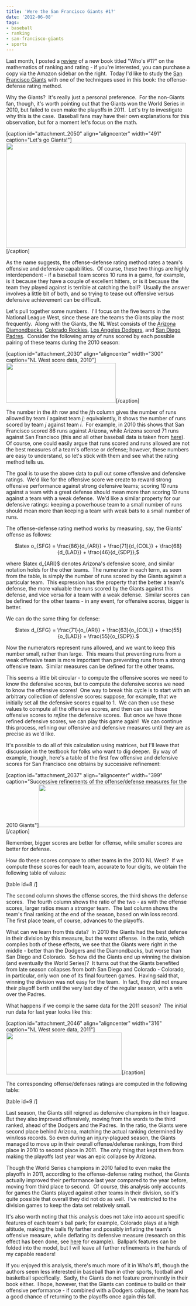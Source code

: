 ```yaml
---
title: 'Were the San Francisco Giants #1?'
date: '2012-06-08'
tags:
- baseball
- ranking
- san-francisco-giants
- sports
---
```


Last month, I posted a <a href="http://www.mathgoespop.com/2012/05/math-in-books-whos-1.html">review</a> of a new book titled "Who's #1?" on the mathematics of ranking and rating - if you're interested, you can purchase a copy via the Amazon sidebar on the right.  Today I'd like to study the <a href="http://en.wikipedia.org/wiki/San_Francisco_Giants">San Francisco Giants</a> with one of the techniques used in this book: the offense-defense rating method.

Why the Giants?  It's really just a personal preference.  For the non-Giants fan, though, it's worth pointing out that the Giants won the World Series in 2010, but failed to even make the playoffs in 2011.  Let's try to investigate why this is the case.  Baseball fans may have their own explanations for this observation, but for a moment let's focus on the math.

[caption id="attachment_2050" align="aligncenter" width="491" caption="Let&#39;s go Giants!"]<a href="http://www.mathgoespop.com/wp-content/uploads/2012/06/giants.png"><img class="size-full wp-image-2050 " title="giants" src="http://www.mathgoespop.com/wp-content/uploads/2012/06/giants.png" alt="" width="491" height="286" /></a>[/caption]

As the name suggests, the offense-defense rating method rates a team's offensive and defensive capabilities.  Of course, these two things are highly interdependent - if a baseball team scores 10 runs in a game, for example, is it because they have a couple of excellent hitters, or is it because the team they played against is terrible at catching the ball?  Usually the answer involves a little bit of both, and so trying to tease out offensive versus defensive achievement can be difficult.

Let's pull together some numbers.  I'll focus on the five teams in the National League West, since these are the teams the Giants play the most frequently.  Along with the Giants, the NL West consists of the <a href="http://en.wikipedia.org/wiki/Arizona_Diamondbacks">Arizona Diamondbacks</a>, <a href="http://en.wikipedia.org/wiki/Colorado_Rockies">Colorado Rockies</a>, <a href="http://en.wikipedia.org/wiki/Los_Angeles_Dodgers">Los Angeles Dodgers</a>, and <a href="http://en.wikipedia.org/wiki/San_Diego_Padres">San Diego Padres</a>.  Consider the following array of runs scored by each possible pairing of these teams during the 2010 season:

[caption id="attachment_2030" align="aligncenter" width="300" caption="NL West score data, 2010"]<a href="http://www.mathgoespop.com/wp-content/uploads/2012/06/NLWest2010.png"><img class="size-medium wp-image-2030" title="NLWest2010" src="http://www.mathgoespop.com/wp-content/uploads/2012/06/NLWest2010-300x108.png" alt="" width="300" height="108" /></a>[/caption]

The number in the <em>i</em>th row and the <em>j</em>th column gives the number of runs allowed by team <em>i</em> against team <em>j</em>; equivalently, it shows the number of runs scored by team <em>j</em> against team <em>i</em>.  For example, in 2010 this shows that San Francisco scored 86 runs against Arizona, while Arizona scored 71 runs against San Francisco (this and all other baseball data is taken from <a href="http://www.baseball-reference.com/">here</a>).  Of course, one could easily argue that runs scored and runs allowed are not the best measures of a team's offense or defense; however, these numbers are easy to understand, so let's stick with them and see what the rating method tells us.

The goal is to use the above data to pull out some offensive and defensive ratings.  We'd like for the offensive score we create to reward strong offensive performance against strong defensive teams; scoring 10 runs against a team with a great defense should mean more than scoring 10 runs against a team with a weak defense.  We'd like a similar property for our defensive ratings: keeping a powerhouse team to a small number of runs should mean more than keeping a team with weak bats to a small number of runs.

The offense-defense rating method works by measuring, say, the Giants' offense as follows:
<p style="text-align: center;">$latex o_{SFG} = \frac{86}{d_{ARI}} + \frac{71}{d_{COL}} + \frac{68}{d_{LAD}} + \frac{46}{d_{SDP}},$</p>
<p style="text-align: left;">where $latex d_{ARI}$ denotes Arizona's defensive score, and similar notation holds for the other teams.  The numerator in each term, as seen from the table, is simply the number of runs scored by the Giants against a particular team.  This expression has the property that the better a team's defense, the more valuable the runs scored by the Giants against this defense, and vice versa for a team with a weak defense.  Similar scores can be defined for the other teams - in any event, for offensive scores, bigger is better.</p>
<p style="text-align: left;">We can do the same thing for defense:</p>
<p style="text-align: center;">$latex d_{SFG} = \frac{71}{o_{ARI}} + \frac{63}{o_{COL}} + \frac{55}{o_{LAD}} + \frac{55}{o_{SDP}}.$</p>
Now the numerators represent runs allowed, and we want to keep this number small, rather than large.  This means that preventing runs from a weak offensive team is more important than preventing runs from a strong offensive team.  Similar measures can be defined for the other teams.

This seems a little bit circular - to compute the offensive scores we need to know the defensive scores, but to compute the defensive scores we need to know the offensive scores!  One way to break this cycle is to start with an arbitrary collection of defensive scores: suppose, for example, that we initially set all the defensive scores equal to 1.  We can then use these values to compute all the offensive scores, and then can use those offensive scores to <em>refine</em> the defensive scores.  But once we have those refined defensive scores, we can play this game again!  We can continue this process, refining our offensive and defensive measures until they are as precise as we'd like.

It's possible to do all of this calculation using matrices, but I'll leave that discussion in the textbook for folks who want to dig deeper.  By way of example, though, here's a table of the first few offensive and defensive scores for San Francisco one obtains by successive refinement:

[caption id="attachment_2037" align="aligncenter" width="399" caption="Successive refinements of the offense/defense measures for the 2010 Giants"]<a href="http://www.mathgoespop.com/wp-content/uploads/2012/06/iterates.png"><img class="size-full wp-image-2037" title="iterates" src="http://www.mathgoespop.com/wp-content/uploads/2012/06/iterates.png" alt="" width="399" height="116" /></a>[/caption]

Remember, bigger scores are better for offense, while smaller scores are better for defense.

How do these scores compare to other teams in the 2010 NL West?  If we compute these scores for each team, accurate to four digits, we obtain the following table of values:

[table id=8 /]

The second column shows the offense scores, the third shows the defense scores.  The fourth column shows the ratio of the two - as with the offense scores, larger ratios mean a stronger team.  The last column shows the team's final ranking at the end of the season, based on win loss record.  The first place team, of course, advances to the playoffs.

What can we learn from this data?  In 2010 the Giants had the best defense in their division by this measure, but the worst offense.  In the ratio, which compiles both of these effects, we see that the Giants were right in the middle - better than the Dodgers and the Diamondbacks, but worse than San Diego and Colorado.  So how did the Giants end up winning the division (and eventually the World Series)?  It turns out that the Giants benefited from late season collapses from both San Diego and Colorado - Colorado, in particular, only won one of its final fourteen games.  Having said that, winning the division was not easy for the team.  In fact, they did not ensure their playoff berth until the very last day of the regular season, with a win over the Padres.

What happens if we compile the same data for the 2011 season?  The initial run data for last year looks like this:

[caption id="attachment_2046" align="aligncenter" width="316" caption="NL West score data, 2011"]<a href="http://www.mathgoespop.com/wp-content/uploads/2012/06/NLWest2011.png"><img class="size-full wp-image-2046" title="NLWest2011" src="http://www.mathgoespop.com/wp-content/uploads/2012/06/NLWest2011.png" alt="" width="316" height="114" /></a>[/caption]

The corresponding offense/defenses ratings are computed in the following table:

[table id=9 /]

Last season, the Giants still reigned as defensive champions in their league.  But they also improved offensively, moving from the words to the third ranked, ahead of the Dodgers and the Padres.  In the ratio, the Giants were second place behind Arizona, matching the actual ranking determined by win/loss records. So even during an injury-plagued season, the Giants managed to move up in their overall offense/defense rankings, from third place in 2010 to second place in 2011.  The only thing that kept them from making the playoffs last year was an epic collapse by Arizona.

Though the World Series champions in 2010 failed to even make the playoffs in 2011, according to the offense-defense rating method, the Giants actually improved their performance last year compared to the year before, moving from third place to second.  Of course, this analysis only accounts for games the Giants played against other teams in their division, so it's quite possible that overall they did not do as well.  I've restricted to the division games to keep the data set relatively small.

It's also worth noting that this analysis does not take into account specific features of each team's ball park; for example, Colorado plays at a high altitude, making the balls fly farther and possibly inflating the team's offensive measure, while deflating its defensive measure (research on this effect has been done, see <a href="http://www.sciencedaily.com/videos/2006/1201-home_runs_amp_holeinone.htm">here</a> for example).  Ballpark features can be folded into the model, but I will leave all further refinements in the hands of my capable readers!

If you enjoyed this analysis, there's much more of it in Who's #1, though the authors seem less interested in baseball than in other sports, football and basketball specifically.  Sadly, the Giants do not feature prominently in their book either.  I hope, however, that the Giants can continue to build on their offensive performance - if combined with a Dodgers collapse, the team has a good chance of returning to the playoffs once again this fall.
